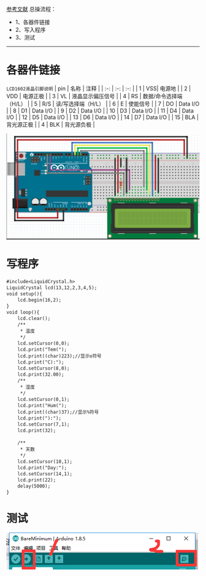 [参考文献](https://www.cnblogs.com/liujw2114/p/6011214.html)
总操流程：
- 1、各器件链接
- 2、写入程序
- 3、测试

----------
# 各器件链接
`LCD1602液晶引脚说明`
| pin | 名称 | 注释 |
| :-: | :-: | :-: |
| 1 | VSS| 电源地 |
| 2 | VDD | 电源正极 |
| 3 | VL | 液晶显示偏压信号 |
| 4 | RS | 数据/命令选择端（H/L） |
| 5 | R/S | 读/写选择端（H/L） |
| 6 | E | 使能信号 |
| 7 | DO | Data I/O |
| 8 | D1 | Data I/O |
| 9 | D2 | Data I/O |
| 10 | D3 | Data I/O |
| 11 | D4 | Data I/O |
| 12 | D5 | Data I/O |
| 13 | D6 | Data I/O |
| 14 | D7 | Data I/O |
| 15 | BLA | 背光源正极 |
| 4 | BLK | 背光源负极 |

![](image/18-1.png)
# 写程序
```
#include<LiquidCrystal.h>
LiquidCrystal lcd(13,12,2,3,4,5);
void setup(){
    lcd.begin(16,2);
}
void loop(){
    lcd.clear();
    /**
     * 温度
     */
    lcd.setCursor(0,0);
    lcd.print("Tem(");
    lcd.print((char)223);//显示o符号
    lcd.print("C):");
    lcd.setCursor(8,0);
    lcd.print(32.00);
    /**
     * 湿度
     */
    lcd.setCursor(0,1);
    lcd.print("Hum(");
    lcd.print((char)37);//显示%符号
    lcd.print("):");
    lcd.setCursor(7,1);
    lcd.print(32);

    /**
     * 天数
     */
    lcd.setCursor(10,1);
    lcd.print("Day:");
    lcd.setCursor(14,1);
    lcd.print(22);
    delay(5000);
}
```
# 测试
![](image/14-2.png)